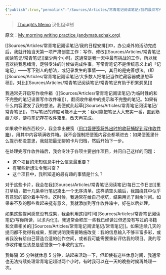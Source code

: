 ```yaml
---
{"publish":true,"permalink":"/Sources/Articles/常青笔记阅读笔记/我的晨间写作.md","title":"我的晨间写作","created":"2022-08-11","modified":"2023-03-14","published":"2025-07-09T00:03:44.117+08:00","tags":["review"],"cssclasses":""}
---
```




> [Thoughts Memo](https://paratranz.cn/projects/3131) 汉化组译制

原文：[My morning writing practice (andymatuschak.org)](https://notes.andymatuschak.org/zVFGpprS64TzmKGNzGxq9FiCDnAnCPwRU5T)

[[Sources/Articles/常青笔记阅读笔记/我的日程安排]]中，办公桌外的活动完成后，我就开始当天第一项严肃创意工作：写作、修改[[Sources/Articles/常青笔记阅读笔记/常青笔记]]至少两个小时。这通常是我一天中最有挑战的工作，所以我喜欢挑我思绪清，足够专注的时候做完成件事。写常青笔记不是传统意义上的「记笔记」——写下别人的想法，或记录发生的事情——，其目的是完善想法。(即[[Sources/Articles/常青笔记阅读笔记/大多数人把笔记当作贮藏容器或思想草稿]]，对比[[Sources/Articles/常青笔记阅读笔记/常青笔记有助于积累洞见]])

我通常先开启写作收件箱（[[Sources/Articles/常青笔记阅读笔记/为临时性的和不完整的笔记设置写作收件箱]]），翻阅收件箱中的提示和不完整的笔记。如果有什么内容激发了我的想法，我便就此起草[[Sources/Articles/常青笔记阅读笔记/常青笔记]]。书写笔记的跨度可能不止一天：我可能把笔记大大充实一番，直到筋疲力尽，便将笔记存在收件箱里，改天再完成。

如果收件箱东西较少，我会拿出便笺（[用口袋便笺将外出时的收获捕捉到写作收件箱](https://notes.andymatuschak.org/z5FKgZAnMhS73t9kenbVUYx23CHSQAE1gKxVf)），用其中内容填满收件箱。我不会强制把便笺内容全都填进去：如果便笺里什么提示都没意思，我就把最无聊的卡片归档，然后开始下一步。

在处理完写作收件箱后，我会专注于各项主要创作项目，并问自己这样的问题：

- 这个项目的未知信息中什么信息最重要？
- 有哪些新想法令我兴奋？
- 这个项目中，我所知道的最有趣的事情是什么？

对于这些卡片，我会在我[[Sources/Articles/常青笔记阅读笔记/每日工作日志]]里打草稿，把十几条单行笔记凑出一个无序清单。这样清空头脑后，我围绕其中似乎有意思的部分着手写作。这时候，我通常在给自己挖坑，结果用光了剩余时间。如果来不及的那些看起来挺有意义，我就添加到写作收件箱中，好在以后处理。

如果这些提问感觉没有成果，我会利用这段时间[[Sources/Articles/常青笔记阅读笔记/写你所读，以求内化]]。我通常会积压一些我已经读过但还没有写过的书籍和文章相关的[[Sources/Articles/常青笔记阅读笔记/常青笔记]]。如果连续几天的提问都不觉得有成果，那就说明我需要略施改变：我的信息输入不够丰富多彩，或者我没有给自己营造合适的创作空间，或者我可能需要重新评估我的项目。我的写作收件箱应该总是感觉像一个丰收的宝库。

我每隔 35 分钟就休息 5 分钟，站起来活动一下，但即使有这些休息时间，我通常也无法持续处理常青笔记超过两个小时。有时我可以在一天的晚些时候再处理一次。